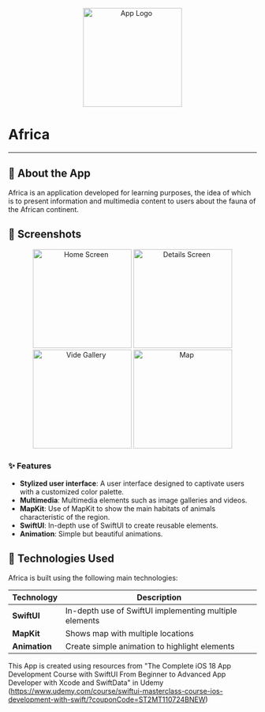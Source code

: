 <p align="center">
  <img src="africa_logo.png" alt="App Logo" width="200"/>
</p>

# Africa

---

## 📱 About the App
Africa is an application developed for learning purposes, the idea of which is to present information and multimedia content to users about the fauna of the African continent. 

## 📸 Screenshots

<p align="center">
  <img src="Media/AppImage1.png" alt="Home Screen" width="200"/>
  <img src="Media/AppImage3.png" alt="Details Screen" width="200"/>
  <img src="Media/AppImage4.png" alt="Vide Gallery" width="200"/>
  <img src="Media/AppImage6.png" alt="Map" width="200"/>
</p>

### ✨ Features
- **Stylized user interface**: A user interface designed to captivate users with a customized color palette.
- **Multimedia**: Multimedia elements such as image galleries and videos.
- **MapKit**: Use of MapKit to show the main habitats of animals characteristic of the region.
- **SwiftUI**: In-depth use of SwiftUI to create reusable elements.
- **Animation**: Simple but beautiful animations. 

## 🔧 Technologies Used
Africa is built using the following main technologies:

| Technology       | Description                                       |
| ---------------- | ------------------------------------------------- |
| **SwiftUI**       | In-depth use of SwiftUI implementing multiple elements |
| **MapKit** | Shows map with multiple locations |
| **Animation** | Create simple animation to highlight elements |

This App is created using resources from "The Complete iOS 18 App Development Course with SwiftUI From Beginner to Advanced App Developer with Xcode and SwiftData" in Udemy (https://www.udemy.com/course/swiftui-masterclass-course-ios-development-with-swift/?couponCode=ST2MT110724BNEW)
